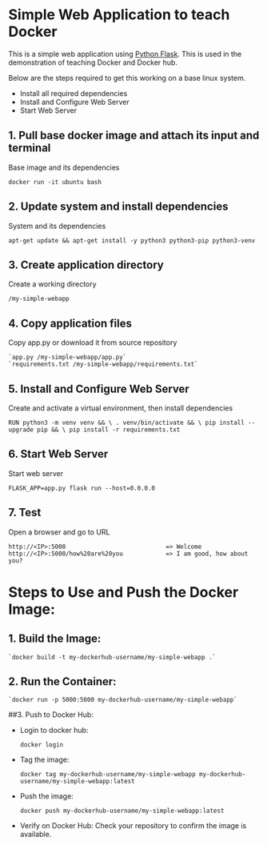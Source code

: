 # Simple Web Application to teach Docker

This is a simple web application using [Python Flask](http://flask.pocoo.org/). 
This is used in the demonstration of teaching Docker and Docker hub.
  
  Below are the steps required to get this working on a base linux system.
  
  - Install all required dependencies
  - Install and Configure Web Server
  - Start Web Server

## 1. Pull base docker image and attach its input and terminal
  
 Base image and its dependencies

    docker run -it ubuntu bash

## 2. Update system and install dependencies
  
  System and its dependencies

    apt-get update && apt-get install -y python3 python3-pip python3-venv
   
## 3. Create application directory
    
 Create a working directory
    
    /my-simple-webapp

## 4. Copy application files
  
  Copy app.py or download it from source repository

    `app.py /my-simple-webapp/app.py`
    `requirements.txt /my-simple-webapp/requirements.txt`

## 5. Install and Configure Web Server

  Create and activate a virtual environment, then install dependencies

  `RUN python3 -m venv venv && \
    . venv/bin/activate && \
    pip install --upgrade pip && \
    pip install -r requirements.txt`

## 6. Start Web Server

Start web server

    FLASK_APP=app.py flask run --host=0.0.0.0
    
## 7. Test

Open a browser and go to URL

    http://<IP>:5000                            => Welcome
    http://<IP>:5000/how%20are%20you            => I am good, how about you?


# Steps to Use and Push the Docker Image:

## 1. Build the Image:

    `docker build -t my-dockerhub-username/my-simple-webapp .`

## 2. Run the Container:

    `docker run -p 5000:5000 my-dockerhub-username/my-simple-webapp`

##3. Push to Docker Hub:

- Login to docker hub:

  `docker login`

- Tag the image:

  `docker tag my-dockerhub-username/my-simple-webapp my-dockerhub-username/my-simple-webapp:latest`

- Push the image:

  `docker push my-dockerhub-username/my-simple-webapp:latest`

- Verify on Docker Hub: Check your repository to confirm the image is available.

